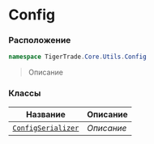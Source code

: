 
# Config
### Расположение
```csharp    
namespace TigerTrade.Core.Utils.Config
```
> Описание


### Классы
| Название | Описание |
| --- | --- |
| [`ConfigSerializer`](./Config/ConfigSerializer.cs.md) | *Описание* |
